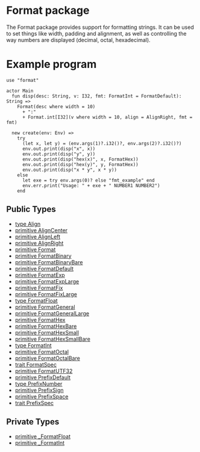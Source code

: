 # Format package

The Format package provides support for formatting strings. It can be
used to set things like width, padding and alignment, as well as
controlling the way numbers are displayed (decimal, octal,
hexadecimal).

# Example program

```pony
use "format"

actor Main
  fun disp(desc: String, v: I32, fmt: FormatInt = FormatDefault): String =>
    Format(desc where width = 10)
      + ":"
      + Format.int[I32](v where width = 10, align = AlignRight, fmt = fmt)

  new create(env: Env) =>
    try
      (let x, let y) = (env.args(1)?.i32()?, env.args(2)?.i32()?)
      env.out.print(disp("x", x))
      env.out.print(disp("y", y))
      env.out.print(disp("hex(x)", x, FormatHex))
      env.out.print(disp("hex(y)", y, FormatHex))
      env.out.print(disp("x * y", x * y))
    else
      let exe = try env.args(0)? else "fmt_example" end
      env.err.print("Usage: " + exe + " NUMBER1 NUMBER2")
    end
```


## Public Types

* [type Align](format-Align.md)
* [primitive AlignCenter](format-AlignCenter.md)
* [primitive AlignLeft](format-AlignLeft.md)
* [primitive AlignRight](format-AlignRight.md)
* [primitive Format](format-Format.md)
* [primitive FormatBinary](format-FormatBinary.md)
* [primitive FormatBinaryBare](format-FormatBinaryBare.md)
* [primitive FormatDefault](format-FormatDefault.md)
* [primitive FormatExp](format-FormatExp.md)
* [primitive FormatExpLarge](format-FormatExpLarge.md)
* [primitive FormatFix](format-FormatFix.md)
* [primitive FormatFixLarge](format-FormatFixLarge.md)
* [type FormatFloat](format-FormatFloat.md)
* [primitive FormatGeneral](format-FormatGeneral.md)
* [primitive FormatGeneralLarge](format-FormatGeneralLarge.md)
* [primitive FormatHex](format-FormatHex.md)
* [primitive FormatHexBare](format-FormatHexBare.md)
* [primitive FormatHexSmall](format-FormatHexSmall.md)
* [primitive FormatHexSmallBare](format-FormatHexSmallBare.md)
* [type FormatInt](format-FormatInt.md)
* [primitive FormatOctal](format-FormatOctal.md)
* [primitive FormatOctalBare](format-FormatOctalBare.md)
* [trait FormatSpec](format-FormatSpec.md)
* [primitive FormatUTF32](format-FormatUTF32.md)
* [primitive PrefixDefault](format-PrefixDefault.md)
* [type PrefixNumber](format-PrefixNumber.md)
* [primitive PrefixSign](format-PrefixSign.md)
* [primitive PrefixSpace](format-PrefixSpace.md)
* [trait PrefixSpec](format-PrefixSpec.md)


## Private Types

* [primitive _FormatFloat](format-_FormatFloat.md)
* [primitive _FormatInt](format-_FormatInt.md)
